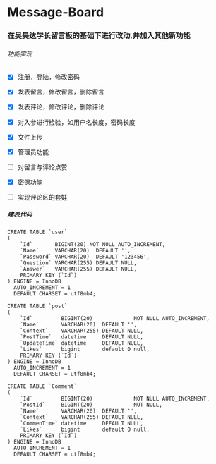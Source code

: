  # Message-Board

### 在吴昊达学长留言板的基础下进行改动,并加入其他新功能

###### 功能实现

- [x] 注册，登陆，修改密码

- [x] 发表留言，修改留言，删除留言

- [x] 发表评论，修改评论，删除评论

- [x] 对入参进行检验，如用户名长度，密码长度

- [x] 文件上传

- [x] 管理员功能

- [ ] 对留言与评论点赞

- [x] 密保功能

- [ ] 实现评论区的套娃

##### 建表代码

  ```mysql
  CREATE TABLE `user`
  (
      `Id`       BIGINT(20) NOT NULL AUTO_INCREMENT,
      `Name`     VARCHAR(20)  DEFAULT '',
      `Password` VARCHAR(20)  DEFAULT '123456',
      `Question` VARCHAR(255) DEFAULT NULL,
      `Answer`   VARCHAR(255) DEFAULT NULL,
      PRIMARY KEY (`Id`)
  ) ENGINE = InnoDB
    AUTO_INCREMENT = 1
    DEFAULT CHARSET = utf8mb4;
  ```

  ```mysql
  CREATE TABLE `post`
  (
      `Id`         BIGINT(20)             NOT NULL AUTO_INCREMENT,
      `Name`       VARCHAR(20)  DEFAULT '',
      `Context`    VARCHAR(255) DEFAULT NULL,
      `PostTime`   datetime     DEFAULT NULL,
      `UpdateTime` datetime     DEFAULT NULL,
      `Likes`      bigint       default 0 null,
      PRIMARY KEY (`Id`)
  ) ENGINE = InnoDB
    AUTO_INCREMENT = 1
    DEFAULT CHARSET = utf8mb4;
  ```

  ```mysql
  CREATE TABLE `Comment`
  (
      `Id`         BIGINT(20)             NOT NULL AUTO_INCREMENT,
      `PostId`     BIGINT(20)             NOT NULL,
      `Name`       VARCHAR(20)  DEFAULT '',
      `Context`    VARCHAR(255) DEFAULT NULL,
      `CommenTime` datetime     DEFAULT NULL,
      `Likes`      bigint       default 0 null,
      PRIMARY KEY (`Id`)
  ) ENGINE = InnoDB
    AUTO_INCREMENT = 1
    DEFAULT CHARSET = utf8mb4;
  ```

  